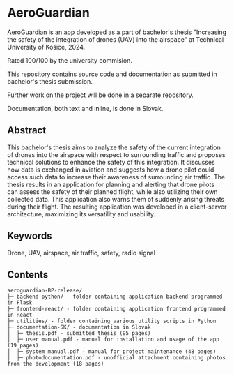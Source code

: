 # AeroGuardian

AeroGuardian is an app developed as a part of bachelor's thesis "Increasing the safety of the integration of drones (UAV) into the airspace" at Technical University of Košice, 2024.

Rated 100/100 by the university commision.

This repository contains source code and documentation as submitted in bachelor's thesis submission.

Further work on the project will be done in a separate repository.

Documentation, both text and inline, is done in Slovak.


## Abstract

This bachelor's thesis aims to analyze the safety of the current integration of drones into the airspace with respect to surrounding traffic and proposes technical solutions to enhance the safety of this integration. It discusses how data is exchanged in aviation and suggests how a drone pilot could access such data to increase their awareness of surrounding air traffic. The thesis results in an application for planning and alerting that drone pilots can assess the safety of their planned flight, while also utilizing their own collected data. This application also warns them of suddenly arising threats during their flight. The resulting application was developed in a client-server architecture, maximizing its versatility and usability.


## Keywords

Drone, UAV, airspace, air traffic, safety, radio signal


## Contents

```
aeroguardian-BP-release/
├─ backend-python/ - folder containing application backend programmed in Flask
├─ frontend-react/ - folder containing application frontend programmed in React
├─ utilities/ - folder containing various utility scripts in Python
├─ documentation-SK/ - documentation in Slovak
│  ├─ thesis.pdf - submitted thesis (95 pages)
│  ├─ user manual.pdf - manual for installation and usage of the app (19 pages)
│  ├─ system manual.pdf - manual for project maintenance (48 pages)
│  ├─ photodocumentation.pdf - unofficial attachment containing photos from the development (18 pages) 
```
